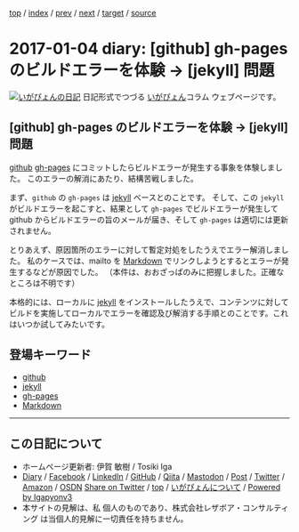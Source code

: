 [top](../index.html) 
 / [index](index.html) 
 / [prev](ig170103.html) 
 / [next](ig170105.html) 
 / [target](https://www.igapyon.jp/igapyon/diary/2017/ig170104.html) 
 / [source](https://github.com/igapyon/diary/blob/master/2017/ig170104.src.md) 

2017-01-04 diary: [github] gh-pages のビルドエラーを体験 → [jekyll] 問題
=====================================================================================================
[![いがぴょんの日記](https://www.igapyon.jp/igapyon/diary/images/iga202308_128.jpg "いがぴょん")](https://www.igapyon.jp/igapyon/diary/memo/memoigapyon.html) 日記形式でつづる [いがぴょん](https://www.igapyon.jp/igapyon/diary/memo/memoigapyon.html)コラム ウェブページです。

## [github] gh-pages のビルドエラーを体験 → [jekyll] 問題

[github](../keyword/github.html) [gh-pages](../keyword/gh-pages.html) にコミットしたらビルドエラーが発生する事象を体験しました。
このエラーの解消にあたり、結構苦戦しました。

まず、`github` の `gh-pages` は [jekyll](../keyword/jekyll.html) ベースとのことです。
そして、この `jekyll` がビルドエラーを起こすと、結果として `gh-pages` でビルドエラーが発生して github からビルドエラーの旨のメールが届き、そして `gh-pages` は適切には更新されません。

とりあえず、原因箇所のエラーに対して暫定対処をしたうえでエラー解消しました。
私のケースでは、mailto を [Markdown](../keyword/markdown.html) でリンクしようとするとエラーが発生するなどが原因でした。
（本件は、おおざっぱのみに把握しました。正確なところは不明です）

本格的には、ローカルに [jekyll](../keyword/jekyll.html) をインストールしたうえで、コンテンツに対してビルドを実施してローカルでエラーを確認及び解消する手順とのことです。これはいつか試してみたいです。

## 登場キーワード

* [github](../keyword/github.html)
* [jekyll](../keyword/jekyll.html)
* [gh-pages](../keyword/gh-pages.html)
* [Markdown](../keyword/markdown.html)

----------------------------------------------------------------------------------------------------

## この日記について

* ホームページ更新者: 伊賀 敏樹 / Tosiki Iga
* [Diary](https://www.igapyon.jp/igapyon/diary/) / [Facebook](https://www.facebook.com/igapyon) / [LinkedIn](https://www.linkedin.com/in/toshikiiga) / [GitHub](https://github.com/igapyon) / [Qiita](https://qiita.com/igapyon) / [Mastodon](https://social.vivaldi.net/@igapyon) / [Post](https://post.news/igapyon) / [Twitter](https://twitter.com/ToshikiIga) / [Amazon](https://www.amazon.co.jp/%E4%BC%8A%E8%B3%80-%E6%95%8F%E6%A8%B9/e/B004LTQWCQ) / [OSDN](https://ja.osdn.net/users/iga/)
[Share on Twitter](https://twitter.com/intent/tweet?hashtags=igapyon%2Cdiary%2C%E3%81%84%E3%81%8C%E3%81%B4%E3%82%87%E3%82%93%2Cgithub%2Cjekyll%2Cgh-pages%2Cmarkdown&text=%5Bgithub%5D+gh-pages+%E3%81%AE%E3%83%93%E3%83%AB%E3%83%89%E3%82%A8%E3%83%A9%E3%83%BC%E3%82%92%E4%BD%93%E9%A8%93+%E2%86%92+%5Bjekyll%5D+%E5%95%8F%E9%A1%8C&url=https%3A%2F%2Fwww.igapyon.jp%2Figapyon%2Fdiary%2F2017%2Fig170104.html) / [top](../index.html) / [いがぴょんについて](https://www.igapyon.jp/igapyon/diary/memo/memoigapyon.html) / [Powered by Igapyonv3](https://github.com/igapyon/igapyonv3)
* 本サイトの見解は、私 個人のものであり、株式会社レザボア・コンサルティング は当個人的見解に一切責任を持ちません。 
